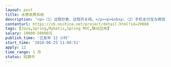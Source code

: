 ```yaml
---                
layout: post       
title: 水费收费系统           
description: '<p>（1）远程抄表、远程开关阀。</p><p>&nbsp;（2）手机支付宝与微信交费、现场交费。</p><p>&nbsp;（3）针对剩余费用不多用户，提前短信通知。同时能自动对欠费用户进行自动远程关阀。用户交钱后，能远程开阀。</p><p>&nbsp;（4）平台可以手动开阀与关阀。</p><p>&nbsp;（5）需要提供抄表软件与收费平台。</p><p>	（6）收费费率采用多费率</p>'     
contenturl: https://zb.oschina.net/project/detail.html?id=20888      
tags: [Java,Spring,Mybatis,Spring MVC,移动应用]            
salary: 10000-50000元          
publish_time: '已发布 12 小时'         
start_time: '2018-06-25 11:08:51'           
apply: 12                   
time_range: 1 月              
status: 招募中                  
---                 
```

